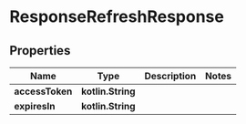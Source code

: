 
# ResponseRefreshResponse

## Properties
| Name | Type | Description | Notes |
| ------------ | ------------- | ------------- | ------------- |
| **accessToken** | **kotlin.String** |  |  |
| **expiresIn** | **kotlin.String** |  |  |



